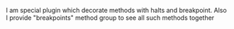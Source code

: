 I am special plugin which decorate methods with halts and breakpoint.
Also I provide "breakpoints" method group to see all such methods together